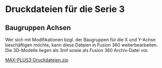 # **Druckdateien für die Serie 3**
## **Baugruppen Achsen**

Wer sich mit Modifikationen bzgl. der Baugruppen für die X und Y-Achse beschäftigen möchte, kann diese Dateien in Fusion 360 weiterbearbeiten.
Die 3D-Modelle liegen als 3mf sowie als Fusion 360 Archiv-Datei vor.

[MAX-PLUS3-Druckdateien.zip](https://github.com/leadustin/QIDI-up2date/files/14607074/MAX-PLUS3-Druckdateien.zip)
